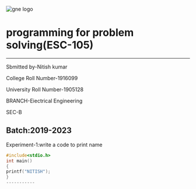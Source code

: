 ![gne logo](https://www.gndec.ac.in/sites/default/logo.png)
# programming for problem solving(ESC-105)
------------------
Sbmitted by-Nitish kumar

College Roll Number-1916099

University Roll Number-1905128

BRANCH-Eiectrical Engineering

SEC-B

Batch:2019-2023
-------------
Experiment-1:write a code to print name
```C
#include<stdio.h>
int main()
{
printf("NITISH");
}
-----------

